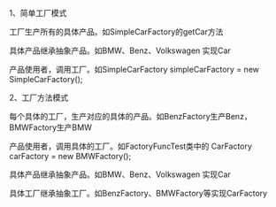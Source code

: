 1、简单工厂模式
   
   工厂生产所有的具体产品。如SimpleCarFactory的getCar方法
    
   具体产品继承抽象产品。如BMW、Benz、Volkswagen 实现Car
   
   产品使用者，调用工厂。如SimpleCarFactory simpleCarFactory = new SimpleCarFactory();
   

2、工厂方法模式
    
   每个具体的工厂，生产对应的具体的产品。如BenzFactory生产Benz，BMWFactory生产BMW
   
   产品使用者，调用具体的工厂。如FactoryFuncTest类中的 CarFactory carFactory = new BMWFactory();
   
   具体产品继承抽象产品。如BMW、Benz、Volkswagen 实现Car
   
   具体工厂继承抽象工厂。如BenzFactory、BMWFactory等实现CarFactory
   
  
 